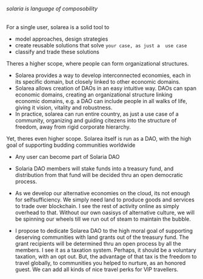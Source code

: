###### solaria is language of composobility

For a single user, solarea is a solid tool to 
* model approaches, design strategies 
* create reusable solutions that solve ```your case, as just a 
use case```
* classify and trade these solutions

Theres a higher scope, where people can form organizational structures. 
* Solarea provides a way to develop interconnected economies, each in its specific domain, but closely 
linked to other economic domains. 
* Solarea allows creation of DAOs in an easy intuitive way. DAOs can span economic domains, creating an organizational structure 
linking economic domains, e.g. a DAO can include people in all walks of life, giving it vision, vitality and robustness. 
* In practice, solarea can run entire country, as just a use case of a community, organizing and guiding citezens into the structure of 
  freedom, away from rigid corporate hierarchy.  
    
Yet, theres even higher scope. Solarea itself is run as a DAO, with the high goal of supporting budding communities worldwide
* Any user can become part of Solaria DAO 
* Solaria DAO members will stake funds into a treasury fund, and distribution from that fund will be decided thru an open democratic process.
* As we develop our alternative economies on the cloud, its not enough for selfsufficiency. We simply need land to produce goods and services 
to trade over blockchain. I see the rest of activity online as simply overhead to that. Without our own oasisys of alternative culture, we will be spinning 
  our wheels till we run out of steam to maintain the bubble. 
  
* I propose to dedicate Solarea DAO to the high moral goal of supporting deserving communities with land grants out of the treasury fund.
The grant recipients will be determined thru an open process by all the members. I see it as a taxation system. Perhaps,  it should be a voluntary taxation, with an opt out. 
  But, the advantage of that tax is the freedom to travel globally, to communities you helped to nurture, as an honored guest. We can add all kinds of 
  nice travel perks for VIP travellers.